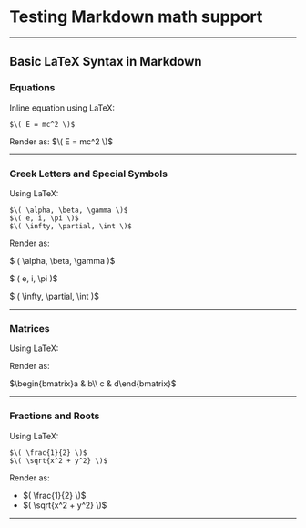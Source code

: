 # Testing Markdown math support

---

## Basic LaTeX Syntax in Markdown

### Equations

Inline equation using LaTeX:

```
$\( E = mc^2 \)$
```

Render as: $\( E = mc^2 \)$

---

### Greek Letters and Special Symbols

Using LaTeX:

```
$\( \alpha, \beta, \gamma \)$
$\( e, i, \pi \)$
$\( \infty, \partial, \int \)$
```

Render as:

$ \( \alpha, \beta, \gamma \)$

$ \( e, i, \pi \)$

$ \( \infty, \partial, \int \)$

---

### Matrices

Using LaTeX:


Render as:

$\begin{bmatrix}a & b\\ c & d\end{bmatrix}$ 

---

### Fractions and Roots

Using LaTeX:

```
$\( \frac{1}{2} \)$
$\( \sqrt{x^2 + y^2} \)$
```

Render as:

- $( \frac{1}{2} \)$
- $( \sqrt{x^2 + y^2} \)$

---

